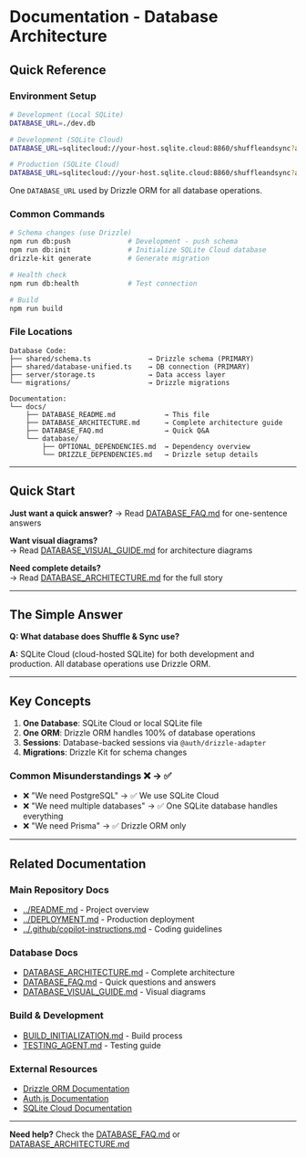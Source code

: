 # Documentation - Database Architecture

## Quick Reference

### Environment Setup

```bash
# Development (Local SQLite)
DATABASE_URL=./dev.db

# Development (SQLite Cloud)
DATABASE_URL=sqlitecloud://your-host.sqlite.cloud:8860/shuffleandsync?apikey=YOUR_API_KEY

# Production (SQLite Cloud)
DATABASE_URL=sqlitecloud://your-host.sqlite.cloud:8860/shuffleandsync?apikey=YOUR_API_KEY
```

One `DATABASE_URL` used by Drizzle ORM for all database operations.

### Common Commands

```bash
# Schema changes (use Drizzle)
npm run db:push              # Development - push schema
npm run db:init              # Initialize SQLite Cloud database
drizzle-kit generate         # Generate migration

# Health check
npm run db:health            # Test connection

# Build
npm run build
```

### File Locations

```
Database Code:
├── shared/schema.ts              → Drizzle schema (PRIMARY)
├── shared/database-unified.ts    → DB connection (PRIMARY)
├── server/storage.ts             → Data access layer
└── migrations/                   → Drizzle migrations

Documentation:
└── docs/
    ├── DATABASE_README.md            → This file
    ├── DATABASE_ARCHITECTURE.md      → Complete architecture guide
    ├── DATABASE_FAQ.md               → Quick Q&A
    └── database/
        ├── OPTIONAL_DEPENDENCIES.md  → Dependency overview
        └── DRIZZLE_DEPENDENCIES.md   → Drizzle setup details
```

---

## Quick Start

**Just want a quick answer?** 
→ Read [DATABASE_FAQ.md](DATABASE_FAQ.md) for one-sentence answers

**Want visual diagrams?**  
→ Read [DATABASE_VISUAL_GUIDE.md](DATABASE_VISUAL_GUIDE.md) for architecture diagrams

**Need complete details?**  
→ Read [DATABASE_ARCHITECTURE.md](DATABASE_ARCHITECTURE.md) for the full story

---

## The Simple Answer

**Q: What database does Shuffle & Sync use?**

**A:** SQLite Cloud (cloud-hosted SQLite) for both development and production. All database operations use Drizzle ORM.

---

## Key Concepts

1. **One Database**: SQLite Cloud or local SQLite file
2. **One ORM**: Drizzle ORM handles 100% of database operations
3. **Sessions**: Database-backed sessions via `@auth/drizzle-adapter`
4. **Migrations**: Drizzle Kit for schema changes

### Common Misunderstandings ❌ → ✅

- ❌ "We need PostgreSQL" → ✅ We use SQLite Cloud
- ❌ "We need multiple databases" → ✅ One SQLite database handles everything
- ❌ "We need Prisma" → ✅ Drizzle ORM only

---

## Related Documentation

### Main Repository Docs
- [../README.md](../README.md) - Project overview
- [../DEPLOYMENT.md](../DEPLOYMENT.md) - Production deployment
- [../.github/copilot-instructions.md](../.github/copilot-instructions.md) - Coding guidelines

### Database Docs
- [DATABASE_ARCHITECTURE.md](DATABASE_ARCHITECTURE.md) - Complete architecture
- [DATABASE_FAQ.md](DATABASE_FAQ.md) - Quick questions and answers
- [DATABASE_VISUAL_GUIDE.md](DATABASE_VISUAL_GUIDE.md) - Visual diagrams

### Build & Development
- [BUILD_INITIALIZATION.md](BUILD_INITIALIZATION.md) - Build process
- [TESTING_AGENT.md](TESTING_AGENT.md) - Testing guide

### External Resources
- [Drizzle ORM Documentation](https://orm.drizzle.team/)
- [Auth.js Documentation](https://authjs.dev/)
- [SQLite Cloud Documentation](https://sqlitecloud.io/docs)

---

**Need help?** Check the [DATABASE_FAQ.md](DATABASE_FAQ.md) or [DATABASE_ARCHITECTURE.md](DATABASE_ARCHITECTURE.md)
